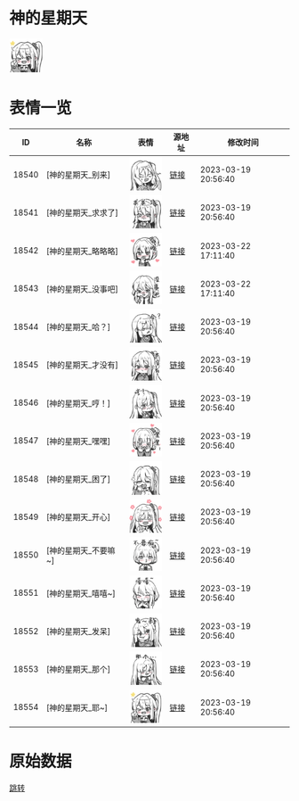 # 神的星期天

<img src="./cover.png" height="60" alt="cover" />

# 表情一览

|ID|名称|表情|源地址|修改时间|
|----|----|----|----|----|
|18540|[神的星期天_别来]|<img src="./pic/018540_%5B神的星期天_别来%5D.png" height="60" alt="别来"/>|[链接](https://i0.hdslb.com/bfs/garb/5c9cf233a6f7671f874869afe01edc721e20aa0a.png)|2023-03-19 20:56:40|
|18541|[神的星期天_求求了]|<img src="./pic/018541_%5B神的星期天_求求了%5D.png" height="60" alt="求求了"/>|[链接](https://i0.hdslb.com/bfs/garb/87ecf2eac6b2aa539feea39fb39639d3891a19ff.png)|2023-03-19 20:56:40|
|18542|[神的星期天_略略略]|<img src="./pic/018542_%5B神的星期天_略略略%5D.png" height="60" alt="略略略"/>|[链接](https://i0.hdslb.com/bfs/garb/e56a843d775c388ba88c2d15903343321f7eb701.png)|2023-03-22 17:11:40|
|18543|[神的星期天_没事吧]|<img src="./pic/018543_%5B神的星期天_没事吧%5D.png" height="60" alt="没事吧"/>|[链接](https://i0.hdslb.com/bfs/garb/eb35cb824def69066c98d24d30d252143fe24c3c.png)|2023-03-22 17:11:40|
|18544|[神的星期天_哈？]|<img src="./pic/018544_%5B神的星期天_哈？%5D.png" height="60" alt="哈？"/>|[链接](https://i0.hdslb.com/bfs/garb/9c5f296b51f91e222896eb0c8f06ed86308ac4d5.png)|2023-03-19 20:56:40|
|18545|[神的星期天_才没有]|<img src="./pic/018545_%5B神的星期天_才没有%5D.png" height="60" alt="才没有"/>|[链接](https://i0.hdslb.com/bfs/garb/ed1f36a9cc0e6ff17709ca1d2323a1fa1dec833f.png)|2023-03-19 20:56:40|
|18546|[神的星期天_哼！]|<img src="./pic/018546_%5B神的星期天_哼！%5D.png" height="60" alt="哼！"/>|[链接](https://i0.hdslb.com/bfs/garb/3478ca2ec3b4df1b55b556a40ad5a3919118488d.png)|2023-03-19 20:56:40|
|18547|[神的星期天_嘿嘿]|<img src="./pic/018547_%5B神的星期天_嘿嘿%5D.png" height="60" alt="嘿嘿"/>|[链接](https://i0.hdslb.com/bfs/garb/72c252ee50bc7e4904d71bd23798b29b40abf654.png)|2023-03-19 20:56:40|
|18548|[神的星期天_困了]|<img src="./pic/018548_%5B神的星期天_困了%5D.png" height="60" alt="困了"/>|[链接](https://i0.hdslb.com/bfs/garb/c339d46ae68c2f230f2d49364b9064925089bf96.png)|2023-03-19 20:56:40|
|18549|[神的星期天_开心]|<img src="./pic/018549_%5B神的星期天_开心%5D.png" height="60" alt="开心"/>|[链接](https://i0.hdslb.com/bfs/garb/d4fbcbd4a337f01650f2cda1ed3fef7186653018.png)|2023-03-19 20:56:40|
|18550|[神的星期天_不要嘛~]|<img src="./pic/018550_%5B神的星期天_不要嘛~%5D.png" height="60" alt="不要嘛~"/>|[链接](https://i0.hdslb.com/bfs/garb/b747ee8be77e1d8e7ec743eff4ad647a4d849639.png)|2023-03-19 20:56:40|
|18551|[神的星期天_嘻嘻~]|<img src="./pic/018551_%5B神的星期天_嘻嘻~%5D.png" height="60" alt="嘻嘻~"/>|[链接](https://i0.hdslb.com/bfs/garb/773a92036e16b60a123dbbff3a97e76281e834de.png)|2023-03-19 20:56:40|
|18552|[神的星期天_发呆]|<img src="./pic/018552_%5B神的星期天_发呆%5D.png" height="60" alt="发呆"/>|[链接](https://i0.hdslb.com/bfs/garb/eb24fd49bac817f1bca91531d81b15f3283eac23.png)|2023-03-19 20:56:40|
|18553|[神的星期天_那个]|<img src="./pic/018553_%5B神的星期天_那个%5D.png" height="60" alt="那个"/>|[链接](https://i0.hdslb.com/bfs/garb/ff414a6a531f029868edf1f074944fa98693b840.png)|2023-03-19 20:56:40|
|18554|[神的星期天_耶~]|<img src="./pic/018554_%5B神的星期天_耶~%5D.png" height="60" alt="耶~"/>|[链接](https://i0.hdslb.com/bfs/garb/6b741d7ada5b55709d82af3bcbf8fc6a40f0ccc3.png)|2023-03-19 20:56:40|

# 原始数据

[跳转](./raw.json)

